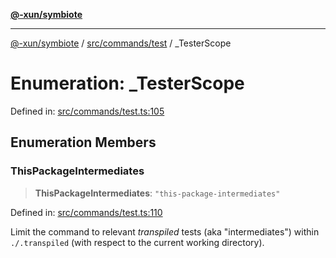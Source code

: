 [**@-xun/symbiote**](../../../../README.md)

***

[@-xun/symbiote](../../../../README.md) / [src/commands/test](../README.md) / \_TesterScope

# Enumeration: \_TesterScope

Defined in: [src/commands/test.ts:105](https://github.com/Xunnamius/symbiote/blob/5a6b8fdd6bad1753f065e8a0fabc20b629cd4120/src/commands/test.ts#L105)

## Enumeration Members

### ThisPackageIntermediates

> **ThisPackageIntermediates**: `"this-package-intermediates"`

Defined in: [src/commands/test.ts:110](https://github.com/Xunnamius/symbiote/blob/5a6b8fdd6bad1753f065e8a0fabc20b629cd4120/src/commands/test.ts#L110)

Limit the command to relevant _transpiled_ tests (aka "intermediates")
within `./.transpiled` (with respect to the current working directory).
